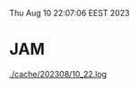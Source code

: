 Thu Aug 10 22:07:06 EEST 2023
# JAM
<a href='./cache/202308/10_22.log'>./cache/202308/10_22.log</a>
